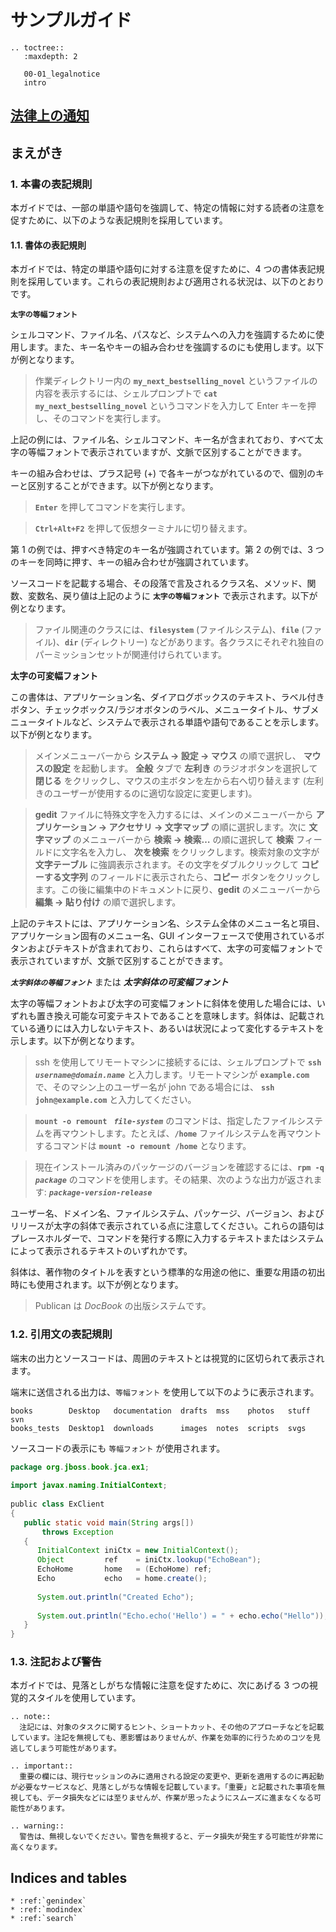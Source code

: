# サンプルガイド

```eval_rst
.. toctree::
   :maxdepth: 2

   00-01_legalnotice
   intro
```

## [法律上の通知](00-01_legalnotice.html)

## まえがき

### 1. 本書の表記規則

本ガイドでは、一部の単語や語句を強調して、特定の情報に対する読者の注意を促すために、以下のような表記規則を採用しています。

#### 1.1. 書体の表記規則

本ガイドでは、特定の単語や語句に対する注意を促すために、4 つの書体表記規則を採用しています。これらの表記規則および適用される状況は、以下のとおりです。

**`太字の等幅フォント`**

シェルコマンド、ファイル名、パスなど、システムへの入力を強調するために使用します。また、キー名やキーの組み合わせを強調するのにも使用します。以下が例となります。

> 作業ディレクトリー内の **`my_next_bestselling_novel`** というファイルの内容を表示するには、シェルプロンプトで **`cat my_next_bestselling_novel`** というコマンドを入力して Enter キーを押し、そのコマンドを実行します。

上記の例には、ファイル名、シェルコマンド、キー名が含まれており、すべて太字の等幅フォントで表示されていますが、文脈で区別することができます。

キーの組み合わせは、プラス記号 (+) で各キーがつながれているので、個別のキーと区別することができます。以下が例となります。

> **`Enter`** を押してコマンドを実行します。

> **`Ctrl+Alt+F2`** を押して仮想ターミナルに切り替えます。

第 1 の例では、押すべき特定のキー名が強調されています。第 2 の例では、3 つのキーを同時に押す、キーの組み合わせが強調されています。

ソースコードを記載する場合、その段落で言及されるクラス名、メソッド、関数、変数名、戻り値は上記のように **`太字の等幅フォント`** で表示されます。以下が例となります。

> ファイル関連のクラスには、**`filesystem`** (ファイルシステム)、**`file`** (ファイル)、**`dir`** (ディレクトリー) などがあります。各クラスにそれぞれ独自のパーミッションセットが関連付けられています。

**太字の可変幅フォント**

この書体は、アプリケーション名、ダイアログボックスのテキスト、ラベル付きボタン、チェックボックス/ラジオボタンのラベル、メニュータイトル、サブメニュータイトルなど、システムで表示される単語や語句であることを示します。以下が例となります。

> メインメニューバーから **システム → 設定 → マウス** の順で選択し、 **マウスの設定** を起動します。 **全般** タブで **左利き** のラジオボタンを選択して  **閉じる** をクリックし、マウスの主ボタンを左から右へ切り替えます (左利きのユーザーが使用するのに適切な設定に変更します)。

> **gedit** ファイルに特殊文字を入力するには、メインのメニューバーから **アプリケーション → アクセサリ → 文字マップ** の順に選択します。次に **文字マップ** のメニューバーから **検索 → 検索…** の順に選択して **検索** フィールドに文字名を入力し、 **次を検索** をクリックします。検索対象の文字が **文字テーブル** に強調表示されます。その文字をダブルクリックして **コピーする文字列** のフィールドに表示されたら、**コピー** ボタンをクリックします。この後に編集中のドキュメントに戻り、**gedit** のメニューバーから **編集 → 貼り付け** の順で選択します。

上記のテキストには、アプリケーション名、システム全体のメニュー名と項目、アプリケーション固有のメニュー名、GUI インターフェースで使用されているボタンおよびテキストが含まれており、これらはすべて、太字の可変幅フォントで表示されていますが、文脈で区別することができます。

__*`太字斜体の等幅フォント`*__ または __*太字斜体の可変幅フォント*__

太字の等幅フォントおよび太字の可変幅フォントに斜体を使用した場合には、いずれも置き換え可能な可変テキストであることを意味します。斜体は、記載されている通りには入力しないテキスト、あるいは状況によって変化するテキストを示します。以下が例となります。

> ssh を使用してリモートマシンに接続するには、シェルプロンプトで **`ssh`** __*`username@domain.name`*__ と入力します。リモートマシンが **`example.com`** で、そのマシン上のユーザー名が john である場合には、 **`ssh john@example.com`** と入力してください。

> **`mount -o remount`** __*` file-system`*__ のコマンドは、指定したファイルシステムを再マウントします。たとえば、**`/home`** ファイルシステムを再マウントするコマンドは **`mount -o remount /home`** となります。

> 現在インストール済みのパッケージのバージョンを確認するには、**`rpm -q`** __*`package`*__ のコマンドを使用します。その結果、次のような出力が返されます: __*`package-version-release`*__

ユーザー名、ドメイン名、ファイルシステム、パッケージ、バージョン、およびリリースが太字の斜体で表示されている点に注意してください。これらの語句はプレースホルダーで、コマンドを発行する際に入力するテキストまたはシステムによって表示されるテキストのいずれかです。

斜体は、著作物のタイトルを表すという標準的な用途の他に、重要な用語の初出時にも使用されます。以下が例となります。

> Publican は *DocBook* の出版システムです。

### 1.2. 引用文の表記規則

端末の出力とソースコードは、周囲のテキストとは視覚的に区切られて表示されます。

端末に送信される出力は、`等幅フォント` を使用して以下のように表示されます。

```shell
books        Desktop   documentation  drafts  mss    photos   stuff  svn
books_tests  Desktop1  downloads      images  notes  scripts  svgs
```

ソースコードの表示にも `等幅フォント` が使用されます。

```java
package org.jboss.book.jca.ex1;
​
​import javax.naming.InitialContext;
​
​public class ExClient
​{
​   public static void main(String args[]) 
​       throws Exception
​   {
​      InitialContext iniCtx = new InitialContext();
​      Object         ref    = iniCtx.lookup("EchoBean");
​      EchoHome       home   = (EchoHome) ref;
​      Echo           echo   = home.create();
​
​      System.out.println("Created Echo");
​
​      System.out.println("Echo.echo('Hello') = " + echo.echo("Hello"));
​   }
​}
```

### 1.3. 注記および警告

本ガイドでは、見落としがちな情報に注意を促すために、次にあげる 3 つの視覚的スタイルを使用しています。

```eval_rst
.. note::
  注記には、対象のタスクに関するヒント、ショートカット、その他のアプローチなどを記載しています。注記を無視しても、悪影響はありませんが、作業を効率的に行うためのコツを見逃してしまう可能性があります。
```

```eval_rst
.. important::
  重要の欄には、現行セッションのみに適用される設定の変更や、更新を適用するのに再起動が必要なサービスなど、見落としがちな情報を記載しています。「重要」と記載された事項を無視しても、データ損失などには至りませんが、作業が思ったようにスムーズに進まなくなる可能性があります。
```

```eval_rst
.. warning::
  警告は、無視しないでください。警告を無視すると、データ損失が発生する可能性が非常に高くなります。
```

## Indices and tables

```eval_rst
* :ref:`genindex`
* :ref:`modindex`
* :ref:`search`
```